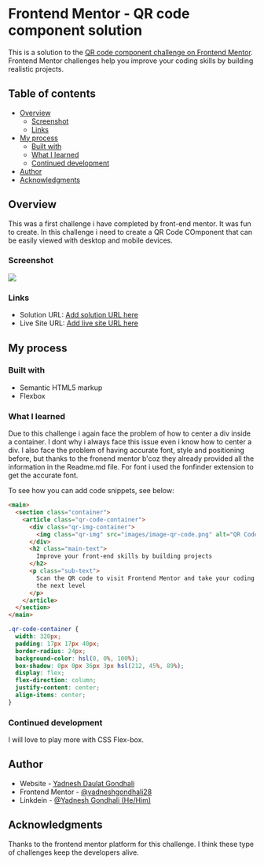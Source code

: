# Frontend Mentor - QR code component solution

This is a solution to the [QR code component challenge on Frontend Mentor](https://www.frontendmentor.io/challenges/qr-code-component-iux_sIO_H). Frontend Mentor challenges help you improve your coding skills by building realistic projects.

## Table of contents

- [Overview](#overview)
  - [Screenshot](#screenshot)
  - [Links](#links)
- [My process](#my-process)
  - [Built with](#built-with)
  - [What I learned](#what-i-learned)
  - [Continued development](#continued-development)
- [Author](#author)
- [Acknowledgments](#acknowledgments)

## Overview

This was a first challenge i have completed by front-end mentor. It was fun to create.
In this challenge i need to create a QR Code COmponent that can be easily viewed with desktop and mobile devices.

### Screenshot

![](./qr-code-challenge-project-screenshot.jpg)

### Links

- Solution URL: [Add solution URL here](https://github.com/yadneshgondhali28/Fronend-Design-Challenges/tree/main/QR-Code-Component)
- Live Site URL: [Add live site URL here](https://664985639e6c5069d9b16917--effervescent-praline-2b270a.netlify.app/)

## My process

### Built with

- Semantic HTML5 markup
- Flexbox

### What I learned

Due to this challenge i again face the problem of how to center a div inside a container. I dont why i always face this issue even i know how to center a div. I also face the problem of having accurate font, style and positioning before, but thanks to the fronend mentor b'coz they already provided all the information in the Readme.md file. For font i used the fonfinder extension to get the accurate font.

To see how you can add code snippets, see below:

```html
<main>
  <section class="container">
    <article class="qr-code-container">
      <div class="qr-img-container">
        <img class="qr-img" src="images/image-qr-code.png" alt="QR Code" />
      </div>
      <h2 class="main-text">
        Improve your front-end skills by building projects
      </h2>
      <p class="sub-text">
        Scan the QR code to visit Frontend Mentor and take your coding skills to
        the next level
      </p>
    </article>
  </section>
</main>
```

```css
.qr-code-container {
  width: 320px;
  padding: 17px 17px 40px;
  border-radius: 24px;
  background-color: hsl(0, 0%, 100%);
  box-shadow: 0px 0px 36px 3px hsl(212, 45%, 89%);
  display: flex;
  flex-direction: column;
  justify-content: center;
  align-items: center;
}
```

### Continued development

I will love to play more with CSS Flex-box.

## Author

- Website - [Yadnesh Daulat Gondhali](https://yadneshgondhali28.github.io/my-portfolio-website/)
- Frontend Mentor - [@yadneshgondhali28](https://www.frontendmentor.io/profile/yadneshgondhali28)
- Linkdein - [@Yadnesh Gondhali (He/Him)](https://www.linkedin.com/in/yadnesh-gondhali-b9b928257/)

## Acknowledgments

Thanks to the frontend mentor platform for this challenge. I think these type of challenges keep the developers alive.

